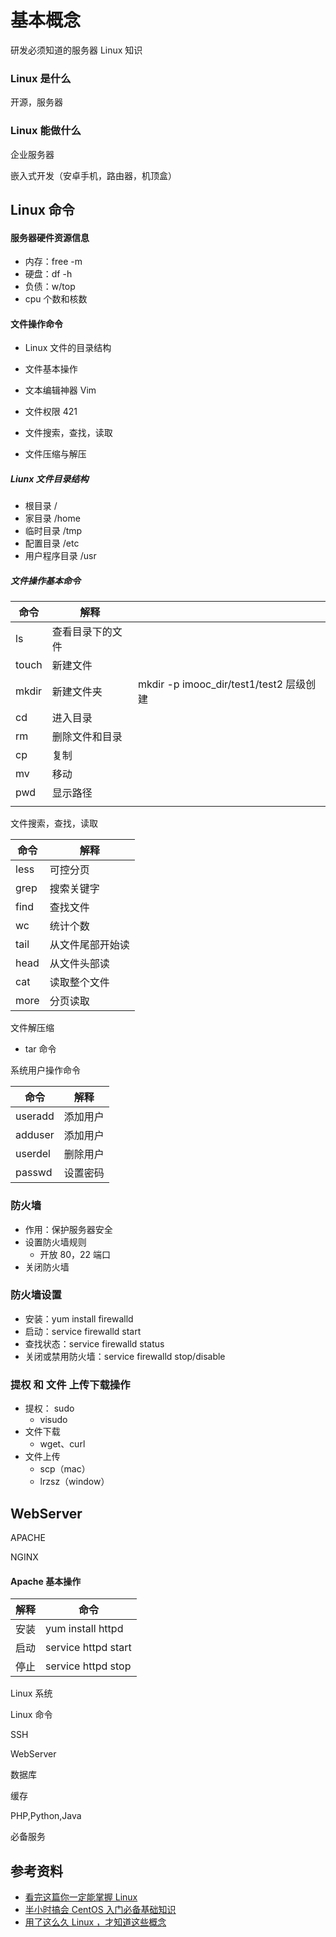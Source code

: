 # 基本概念

研发必须知道的服务器 Linux 知识

### Linux 是什么

开源，服务器

### Linux 能做什么

企业服务器

嵌入式开发（安卓手机，路由器，机顶盒）

## Linux 命令

#### 服务器硬件资源信息

-   内存：free -m
-   硬盘：df -h
-   负债：w/top
-   cpu 个数和核数

#### 文件操作命令

-   Linux 文件的目录结构

-   文件基本操作

-   文本编辑神器 Vim
-   文件权限 421
-   文件搜索，查找，读取
-   文件压缩与解压

##### Liunx 文件目录结构

-   根目录 /
-   家目录 /home
-   临时目录 /tmp
-   配置目录 /etc
-   用户程序目录 /usr

##### 文件操作基本命令

| 命令  | 解释             |                                         |
| ----- | ---------------- | --------------------------------------- |
| ls    | 查看目录下的文件 |                                         |
| touch | 新建文件         |                                         |
| mkdir | 新建文件夹       | mkdir -p imooc_dir/test1/test2 层级创建 |
| cd    | 进入目录         |                                         |
| rm    | 删除文件和目录   |                                         |
| cp    | 复制             |                                         |
| mv    | 移动             |                                         |
| pwd   | 显示路径         |                                         |
|       |                  |                                         |

文件搜索，查找，读取

| 命令 | 解释             |
| ---- | ---------------- |
| less | 可控分页         |
| grep | 搜索关键字       |
| find | 查找文件         |
| wc   | 统计个数         |
| tail | 从文件尾部开始读 |
| head | 从文件头部读     |
| cat  | 读取整个文件     |
| more | 分页读取         |

文件解压缩

-   tar 命令

系统用户操作命令

| 命令    | 解释     |
| ------- | -------- |
| useradd | 添加用户 |
| adduser | 添加用户 |
| userdel | 删除用户 |
| passwd  | 设置密码 |

### 防火墙

-   作用：保护服务器安全
-   设置防火墙规则
    -   开放 80，22 端口
-   关闭防火墙

### 防火墙设置

-   安装：yum install firewalld
-   启动：service firewalld start
-   查找状态：service firewalld status
-   关闭或禁用防火墙：service firewalld stop/disable

### 提权 和 文件 上传下载操作

-   提权： sudo
    -   visudo
-   文件下载
    -   wget、curl
-   文件上传
    -   scp（mac）
    -   lrzsz（window）

## WebServer

APACHE

NGINX

#### Apache 基本操作

| 解释 | 命令                |
| ---- | ------------------- |
| 安装 | yum install httpd   |
| 启动 | service httpd start |
| 停止 | service httpd stop  |

Linux 系统

Linux 命令

SSH

WebServer

数据库

缓存

PHP,Python,Java

必备服务

## 参考资料

-   [看完这篇你一定能掌握 Linux](https://mp.weixin.qq.com/s/iiEuNnSeWlHPBiuvVuXklg)
-   [半小时搞会 CentOS 入门必备基础知识](https://juejin.cn/post/6844904080972709901)
-   [用了这么久 Linux ，才知道这些概念](https://mp.weixin.qq.com/s/e8xXDgR8e7yi_VEx_2RLwQ)
